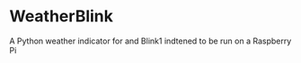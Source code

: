 WeatherBlink
============

A Python weather indicator for and Blink1 indtened to be run on a Raspberry Pi
